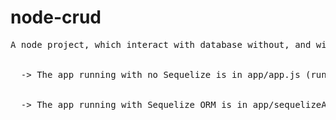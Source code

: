 # node-crud
<pre>
A node project, which interact with database without, and with the Sequelize ORM. <br/>

  -> The app running with no Sequelize is in app/app.js (run with the command: `node app/app.js`). <br/> 

  -> The app running with Sequelize ORM is in app/sequelizeApp.js (run with the command: `node app/sequelizeApp.js`).
</pre>
